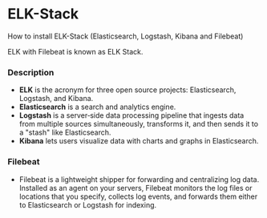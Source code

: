 # ELK-Stack
How to install ELK-Stack (Elasticsearch, Logstash, Kibana and Filebeat)

ELK with Filebeat is known as ELK Stack.

### Description
* **ELK** is the acronym for three open source projects: Elasticsearch, Logstash, and Kibana.
* **Elasticsearch** is a search and analytics engine.
* **Logstash** is a server‑side data processing pipeline that ingests data from multiple sources simultaneously, transforms it, and then sends it to a "stash" like Elasticsearch.
* **Kibana** lets users visualize data with charts and graphs in Elasticsearch.

### Filebeat
* Filebeat is a lightweight shipper for forwarding and centralizing log data. Installed as an agent on your servers, Filebeat monitors the log files or locations that you specify, collects log events, and forwards them either to Elasticsearch or Logstash for indexing.
